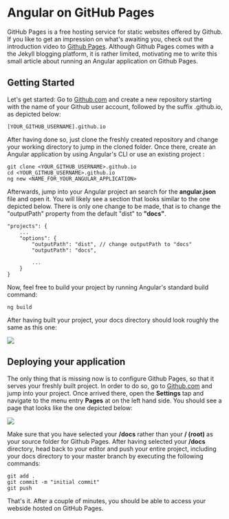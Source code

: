 <!--
date=2022-07-08
topic=Angular
summary=Gives an introduction to hosting an Angular project on GitHub Pages
-->

# Angular on GitHub Pages

GitHub Pages is a free hosting service for static websites offered by Github. If you like to get an impression on what's awaiting you, check out the introduction video to [Github Pages](https://youtu.be/2MsN8gpT6jY). Although Github Pages comes with a the Jekyll blogging platform, it is rather limited, motivating me to write this small article about running an Angular application on Github Pages.

## Getting Started

Let's get started: Go to [Github.com](https://github.com) and create a new repository starting with the name of your Github user account, followed by the suffix .github.io, as depicted below:

```TS
[YOUR_GITHUB_USERNAME].github.io
```

After having done so, just clone the freshly created repository and change your working directory to jump in the cloned folder. Once there, create an Angular application by using Angular's CLI or use an existing project :

```TS
git clone <YOUR_GITHUB_USERNAME>.github.io
cd <YOUR_GITHUB_USERNAME>.github.io
ng new <NAME_FOR_YOUR_ANGULAR_APPLICATION>
```

Afterwards, jump into your Angular project an search for the **angular.json** file and open it. You will likely see a section that looks similar to the one depicted below. There is only one change to be made, that is to change the "outputPath" property from the default "dist" to **"docs"**.

```TS
"projects": {
    ...
    "options": {
        "outputPath": "dist", // change outputPath to "docs"
        "outputPath": "docs",

        ...
    }
}
```

Now, feel free to build your project by running Angular's standard build command:

```TS
ng build
```

After having built your project, your docs directory should look roughly the same as this one:

<img class='half-width' src='assets/posts/course/101-angular-apps-on-github-pages/file-structure.png'>

## Deploying your application

The only thing that is missing now is to configure Github Pages, so that it serves your freshly built project. In order to do so, go to [Github.com](https://github.com) and jump into your project. Once arrived there, open the **Settings** tap and navigate to the menu entry **Pages** at on the left hand side. You should see a page that looks like the one depicted below:

<img class='almost-full-width' src='assets/posts/course/101-angular-apps-on-github-pages/angular-on-github-pages.png'>

Make sure that you have selected your **/docs** rather than your **/ (root)** as your source folder for Github Pages. After having selected your **/docs** directory, head back to your editor and push your entire project, including your docs directory to your master branch by executing the following commands:

```TS
git add .
git commit -m "initial commit"
git push
```

That's it. After a couple of minutes, you should be able to access your webside hosted on GitHub Pages.